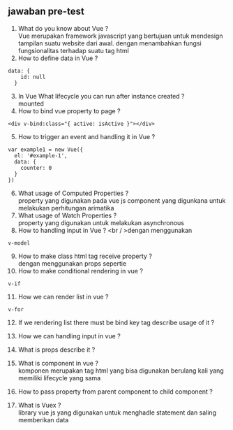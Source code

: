 ## jawaban pre-test
1. What do you know about Vue ?
<br /> Vue merupakan framework javascript yang bertujuan untuk mendesign tampilan suatu website dari awal. dengan menambahkan fungsi fungsionalitas terhadap suatu tag html 
2. How to define data in Vue ?
```
data: {
    id: null
  }
```
3. In Vue What lifecycle you can run after instance created ?
<br /> mounted
4. How to bind vue property to page ?
```
<div v-bind:class="{ active: isActive }"></div>
```
5. How to trigger an event and handling it in Vue ?
```
var example1 = new Vue({
  el: '#example-1',
  data: {
    counter: 0
  }
})

```
6. What usage of Computed Properties ?
<br /> property yang digunakan pada vue js component yang digunkana untuk melakukan perhitungan arimatika
7. What usage of Watch Properties ?
<br /> property yang digunakan untuk melakukan asynchronous 
8. How to handling input in Vue ?
<br / >dengan menggunakan 
```
v-model
```
9. How to make class html tag receive property ?
<br />dengan menggunakan props sepertie
10. How to make conditional rendering in vue ?
```
v-if
```
11. How we can render list in vue ?
```
v-for
```
12. If we rendering list there must be bind key tag describe usage of it ?
13. How we can handling input in vue ?
14. What is props describe it ?
15. What is component in vue ?
<br />komponen merupakan tag html yang bisa digunakan berulang kali yang memiliki lifecycle yang sama
16. How to pass property from parent component to child component ?

17. What is Vuex ?
</br> library vue js yang digunakan untuk menghadle statement dan saling memberikan data
